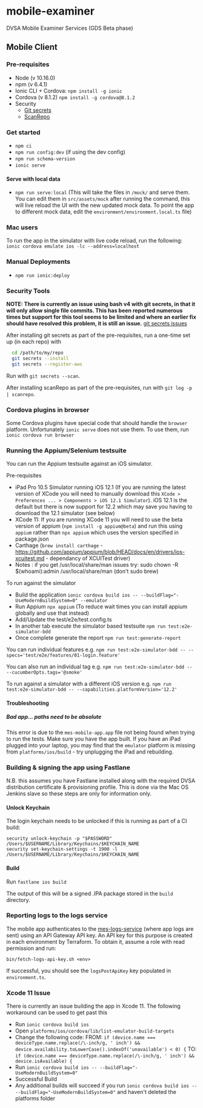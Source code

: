 # mobile-examiner

DVSA Mobile Examiner Services (GDS Beta phase)

## Mobile Client

### Pre-requisites

- Node (v 10.16.0)
- npm (v 6.4.1)
- Ionic CLI + Cordova: `npm install -g ionic`
- Cordova (v 8.1.2) `npm install -g cordova@8.1.2`
- Security
  - [Git secrets](https://github.com/awslabs/git-secrets)
  - [ScanRepo](https://github.com/UKHomeOffice/repo-security-scanner)

### Get started

- `npm ci`
- `npm run config:dev` (if using the dev config)
- `npm run schema-version`
- `ionic serve`


#### Serve with local data
- `npm run serve:local` (This will take the files in `/mock/` and serve them. You can edit them in `src/assets/mock` after running the command, this will live reload the UI with the new updated mock data. To point the app to different mock data, edit the `environment/environment.local.ts` file)

### Mac users

To run the app in the simulator with live code reload, run the following:
`ionic cordova emulate ios -lc --address=localhost`

### Manual Deployments

- `npm run ionic:deploy`

### Security Tools

**NOTE: There is currently an issue using bash v4 with git secrets, in that it will only allow single file commits. This has been reported numerous times but support for this tool seems to be limited and where an earlier fix should have resolved this problem, it is still an issue.**
[git secrets issues](https://github.com/awslabs/git-secrets/issues)

After installing git secrets as part of the pre-requisites, run a one-time set up (in each repo) with

```bash
  cd /path/to/my/repo
  git secrets --install
  git secrets --register-aws
```

Run with `git secrets --scan`.

After installing scanRepo as part of the pre-requisites, run with `git log -p | scanrepo`.

### Cordova plugins in browser

Some Cordova plugins have special code that should handle the `browser` platform. Unfortunately `ionic serve` does not use them. To use them, run `ionic cordova run browser`

### Running the Appium/Selenium testsuite

You can run the Appium testsuite against an iOS simulator.

Pre-requisites

- iPad Pro 10.5 Simulator running iOS 12.1 (If you are running the latest version of XCode you will need to manually download this `XCode > Preferences ... > Components > iOS 12.1 Simulator`). iOS 12.1 is the default but there is now support for 12.2 which may save you having to download the 12.1 simulator (see below)
- XCode 11: If you are running XCode 11 you will need to use the beta version of appium (`npm install -g appium@beta`) and run this using `appium` rather than `npx appium` which uses the version specified in package.json
- Carthage (`brew install carthage` - https://github.com/appium/appium/blob/HEAD/docs/en/drivers/ios-xcuitest.md - dependancy of XCUITest driver)
- Notes : if you get /usr/local/share/man issues 
          try: sudo chown -R $(whoami):admin /usr/local/share/man (don't sudo brew)

To run against the simulator

- Build the application `ionic cordova build ios -- --buildFlag="-UseModernBuildSystem=0" --emulator`
- Run Appium `npx appium` (To reduce wait times you can install appium globally and use that instead)
- Add/Update the test/e2e/test.config.ts
- In another tab execute the simulator based testsuite `npm run test:e2e-simulator-bdd`
- Once complete generate the report `npm run test:generate-report`

You can run individual features e.g. `npm run test:e2e-simulator-bdd -- --specs='test/e2e/features/01-login.feature'`

You can also run an individual tag e.g. `npm run test:e2e-simulator-bdd -- --cucumberOpts.tags='@smoke'`

To run against a simulator with a different iOS version e.g. `npm run test:e2e-simulator-bdd -- --capabilities.platformVersion='12.2'`

#### Troubleshooting

##### Bad app... paths need to be absolute

This error is due to the `mes-mobile-app.app` file not being found when trying to run the tests. Make sure you have the app built.
If you have an iPad plugged into your laptop, you may find that the `emulator` platform is missing from `platforms/ios/build` - try unplugging the iPad and rebuilding.

### Building & signing the app using Fastlane
N.B. this assumes you have Fastlane installed along with the required DVSA distribution certificate & provisioning profile. This is done via the Mac OS Jenkins slave so these steps are only for information only. 

#### Unlock Keychain
The login keychain needs to be unlocked if this is running as part of a CI build:

```
security unlock-keychain -p "$PASSWORD" /Users/$USERNAME/Library/Keychains/$KEYCHAIN_NAME
security set-keychain-settings -t 1900 -l /Users/$USERNAME/Library/Keychains/$KEYCHAIN_NAME
```

#### Build

 Run `fastlane ios build` 
 
 The output of this will be a signed .IPA package stored in the `build` directory.

### Reporting logs to the logs service

The mobile app authenticates to the [mes-logs-service](https://github.com/dvsa/mes-logs-service) (where app logs are sent) using an API Gateway API key.
An API key for this purpose is created in each environment by Terraform. To obtain it, assume a role with read permission and run:

```shell
bin/fetch-logs-api-key.sh <env>
```

If successful, you should see the `logsPostApiKey` key populated in `environment.ts`.

### Xcode 11 Issue
There is currently an issue building the app in Xcode 11. The following workaround can be used to get past this

- Run `ionic cordova build ios`
- Open `platforms/ios/cordova/lib/list-emulator-build-targets`
- Change the following code:
FROM:
    `if (device.name === deviceType.name.replace(/\-inch/g, ' inch') && device.availability.toLowerCase().indexOf('unavailable') < 0) {`
TO:
    `if (device.name === deviceType.name.replace(/\-inch/g, ' inch') && device.isAvailable) {`
- Run `ionic cordova build ios -- --buildFlag="-UseModernBuildSystem=0"`
- Successful Build
- Any additional builds will succeed if you run `ionic cordova build ios -- --buildFlag="-UseModernBuildSystem=0"` and haven't deleted the platforms folder
